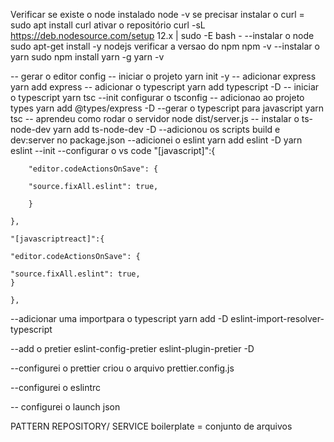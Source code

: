 Verificar se existe o node instalado
node -v
se precisar instalar o curl = sudo apt install curl
ativar o repositório
curl -sL https://deb.nodesource.com/setup 12.x | sudo -E bash -
--instalar o node
sudo apt-get install -y nodejs
verificar a versao do npm
npm -v
--instalar o yarn
sudo npm install yarn -g
yarn -v

-- gerar o editor config
-- iniciar o projeto
yarn init -y
-- adicionar express
yarn add express
-- adicionar o typescript
yarn add typescript -D
-- iniciar o typescript
yarn tsc --init
configurar o tsconfig
-- adicionao ao projeto types
yarn add @types/express -D
--gerar o typescript para javascript
yarn tsc
-- aprendeu como rodar o servidor
node dist/server.js
-- instalar o ts-node-dev
yarn add ts-node-dev -D
--adicionou os scripts build e dev:server no package.json
--adicionei o eslint
yarn add eslint -D
yarn eslint --init
--configurar o vs code
"[javascript]":{

        "editor.codeActionsOnSave": {

        "source.fixAll.eslint": true,

        }

    },

    "[javascriptreact]":{

    "editor.codeActionsOnSave": {

    "source.fixAll.eslint": true,
    }

    },

--adicionar uma importpara o typescript
yarn add -D eslint-import-resolver-typescript

--add o pretier eslint-config-pretier eslint-plugin-pretier -D

--configurei o prettier
criou o arquivo prettier.config.js

--configurei o eslintrc

-- configurei o launch json

PATTERN REPOSITORY/ SERVICE
boilerplate = conjunto de arquivos


